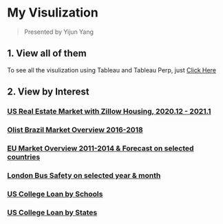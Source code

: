 # My Visulization

> Presented by Yijun Yang

## 1. View all of them
To see all the visulization using Tableau and Tableau Perp, just [Click Here](https://public.tableau.com/app/profile/yijun5426)

## 2. View by Interest


### [US Real Estate Market with Zillow Housing, 2020.12 - 2021.1](https://public.tableau.com/app/profile/yijun5426/viz/USRealEstateMarketwithZillowHousing/USRealEstateMarket)

### [Olist Brazil Market Overview 2016-2018](https://public.tableau.com/app/profile/yijun5426/viz/OlistBrazilMarketVis2016-2018/OlistBrazilMarketOverview)


### [EU Market Overview 2011-2014 & Forecast on selected countries](https://public.tableau.com/app/profile/yijun5426/viz/EUMarketOverview2011-2014Forecast/EUMarketOverview)

### [London Bus Safety on selected year & month](https://public.tableau.com/app/profile/yijun5426/viz/LondonBusSafetyVis/CustomizedLodonBusSafety)

### [US College Loan by Schools](https://public.tableau.com/app/profile/yijun5426/viz/USCollegeLoanbySchools/School)
### [US College Loan by States](https://public.tableau.com/app/profile/yijun5426/viz/USCollegeLoanbyStates/State)
